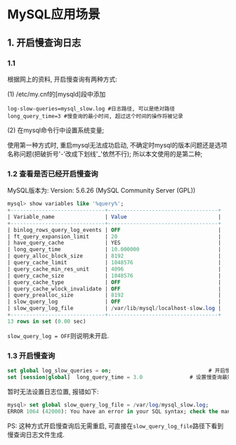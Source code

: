 # MySQL应用场景

## 1. 开启慢查询日志

### 1.1 

根据网上的资料, 开启慢查询有两种方式:

(1) /etc/my.cnf的[mysqld]段中添加
```
log-slow-queries=mysql_slow.log #日志路径, 可以是绝对路径
long_query_time=3 #慢查询的最小时间, 超过这个时间的操作将被记录
```
(2) 在mysql命令行中设置系统变量;

使用第一种方式时, 重启mysql无法成功启动, 不确定时mysql的版本问题还是选项名称问题(把破折号'-'改成下划线'_'依然不行); 所以本文使用的是第二种;

### 1.2 查看是否已经开启慢查询

MySQL版本为: Version: 5.6.26 (MySQL Community Server (GPL))

```sql
mysql> show variables like '%query%';
+------------------------------+-----------------------------------+
| Variable_name                | Value                             |
+------------------------------+-----------------------------------+
| binlog_rows_query_log_events | OFF                               |
| ft_query_expansion_limit     | 20                                |
| have_query_cache             | YES                               |
| long_query_time              | 10.000000                         |
| query_alloc_block_size       | 8192                              |
| query_cache_limit            | 1048576                           |
| query_cache_min_res_unit     | 4096                              |
| query_cache_size             | 1048576                           |
| query_cache_type             | OFF                               |
| query_cache_wlock_invalidate | OFF                               |
| query_prealloc_size          | 8192                              |
| slow_query_log               | OFF                               |
| slow_query_log_file          | /var/lib/mysql/localhost-slow.log |
+------------------------------+-----------------------------------+
13 rows in set (0.00 sec)
```

`slow_query_log = OFF`则说明未开启.

### 1.3 开启慢查询

```sql
set global log_slow_queries = on;                               # 开启慢日志
set [session|global]  long_query_time = 3.0               # 设置慢查询最短时间, 可精确到毫秒
```

暂时无法设置日志位置, 报错如下:

```sql
mysql> set global slow_query_log_file = /var/log/mysql_slow.log;
ERROR 1064 (42000): You have an error in your SQL syntax; check the manual that corresponds to your MySQL server version for the right syntax to use near '/var/log/mysql_slow.log' at line 1
```

PS: 这种方式开启慢查询后无需重启, 可直接在`slow_query_log_file`路径下看到慢查询日志文件生成.